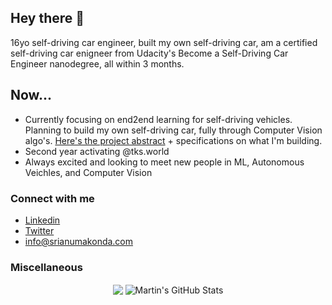 ## Hey there 👋

16yo self-driving car engineer, built my own self-driving car, am a certified self-driving car enigneer from Udacity's Become a Self-Driving Car Engineer nanodegree, all within 3 months.

## Now...

- Currently focusing on end2end learning for self-driving vehicles. Planning to build my own self-driving car, fully through Computer Vision algo's. <a href="https://srianumakonda.notion.site/End2End-Self-Driving-a3e063810d164ea982a4157b0fc8e403">Here's the project abstract</a> + specifications on what I'm building. 
- Second year activating @tks.world
- Always excited and looking to meet new people in ML, Autonomous Veichles, and Computer Vision 


### Connect with me
- <a href="https://www.linkedin.com/in/srianumakonda/">Linkedin</a>
- <a href="https://twitter.com/srianumakonda">Twitter</a>
- info@srianumakonda.com

### Miscellaneous

<p align="center"   >

  <img align="center" src="https://github-readme-stats.vercel.app/api/top-langs/?username=srianumakonda&hide=java,html,tex&title_color=ffffff&text_color=c9cacc&icon_color=2bbc8a&bg_color=1d1f21&langs_count=3" />

  <img align="center" src="https://github-readme-stats.vercel.app/api?username=srianumakonda&show_icons=true&line_height=27&count_private=true&title_color=ffffff&text_color=c9cacc&icon_color=2bbc8a&bg_color=1d1f21" alt="Martin's GitHub Stats" />

</p>     

